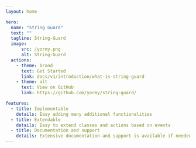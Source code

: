 ```yaml
---
layout: home

hero:
  name: "String Guard"
  text: ""
  tagline: String-Guard
  image:
      src: /yormy.png
      alt: String-Guard
  actions:
    - theme: brand
      text: Get Started
      link: docs/v1/introduction/what-is-string-guard
    - theme: alt
      text: View on GitHub
      link: https://github.com/yormy/string-guard/

features:
  - title: Implementable
    details: Easy adding many additional functionalities
  - title: Extendable
    details: Easy to extend classes and actions based on events
  - title: Documentation and support
    details: Extensive documentation and support is available if needed
---
```

